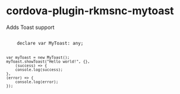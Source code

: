 # cordova-plugin-rkmsnc-mytoast
Adds Toast support

<code>
    declare var MyToast: any;

    var myToast = new MyToast();
    myToast.showToast("Hello world!", {},
        (success) => {
        console.log(success);
    },
    (error) => {
        console.log(error);
    });
</code>
